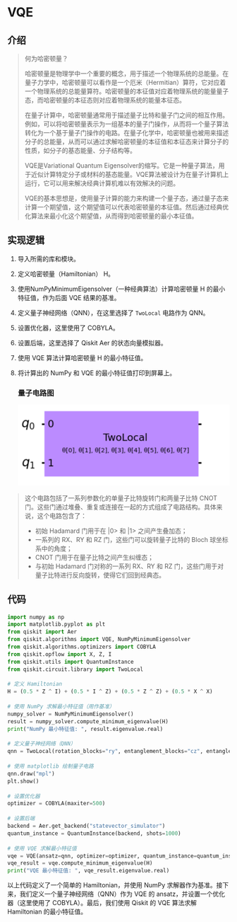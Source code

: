 # VQE

## 介绍

> 何为哈密顿量？
>
> 哈密顿量是物理学中一个重要的概念，用于描述一个物理系统的总能量。在量子力学中，哈密顿量可以看作是一个厄米（Hermitian）算符，它对应着一个物理系统的总能量算符。哈密顿量的本征值对应着物理系统的能量量子态，而哈密顿量的本征态则对应着物理系统的能量本征态。
>
> 在量子计算中，哈密顿量通常用于描述量子比特和量子门之间的相互作用。例如，可以将哈密顿量表示为一组基本的量子门操作，从而将一个量子算法转化为一个基于量子门操作的电路。在量子化学中，哈密顿量也被用来描述分子的总能量，从而可以通过求解哈密顿量的本征值和本征态来计算分子的性质，如分子的基态能量、分子结构等。
>
> VQE是Variational Quantum Eigensolver的缩写。它是一种量子算法，用于近似计算特定分子或材料的基态能量。VQE算法被设计为在量子计算机上运行，它可以用来解决经典计算机难以有效解决的问题。
>
> VQE的基本思想是，使用量子计算的能力来构建一个量子态，通过量子态来计算一个期望值，这个期望值可以代表哈密顿量的本征值。然后通过经典优化算法来最小化这个期望值，从而得到哈密顿量的最小本征值。



## 实现逻辑

1. 导入所需的库和模块。

2. 定义哈密顿量（Hamiltonian） H。

3. 使用NumPyMinimumEigensolver（一种经典算法）计算哈密顿量 H 的最小特征值，作为后面 VQE 结果的基准。

4. 定义量子神经网络（QNN），在这里选择了 `TwoLocal` 电路作为 QNN。

5. 设置优化器，这里使用了 COBYLA。

6. 设置后端，这里选择了 Qiskit Aer 的状态向量模拟器。

7. 使用 VQE 算法计算哈密顿量 H 的最小特征值。

8. 将计算出的 NumPy 和 VQE 的最小特征值打印到屏幕上。

   ### 量子电路图

   ![image-20230501214710873](https://raw.githubusercontent.com/lijianye521/images/master/image-20230501214710873.png)

> 这个电路包括了一系列参数化的单量子比特旋转门和两量子比特 CNOT 门。这些门通过堆叠、重复或连接在一起的方式组成了电路结构。具体来说，这个电路包含了：
>
> - 初始 Hadamard 门用于在 |0> 和 |1> 之间产生叠加态；
> - 一系列的 RX、RY 和 RZ 门，这些门可以旋转量子比特的 Bloch 球坐标系中的角度；
> - CNOT 门用于在量子比特之间产生纠缠态；
> - 与初始 Hadamard 门对称的一系列 RX、RY 和 RZ 门，这些门用于对量子比特进行反向旋转，使得它们回到经典态。

## 代码

```py
import numpy as np
import matplotlib.pyplot as plt
from qiskit import Aer
from qiskit.algorithms import VQE, NumPyMinimumEigensolver
from qiskit.algorithms.optimizers import COBYLA
from qiskit.opflow import X, Z, I
from qiskit.utils import QuantumInstance
from qiskit.circuit.library import TwoLocal

# 定义 Hamiltonian
H = (0.5 * Z ^ I) + (0.5 * I ^ Z) + (0.5 * Z ^ Z) + (0.5 * X ^ X)

# 使用 NumPy 求解最小特征值（用作基准）
numpy_solver = NumPyMinimumEigensolver()
result = numpy_solver.compute_minimum_eigenvalue(H)
print("NumPy 最小特征值: ", result.eigenvalue.real)

# 定义量子神经网络（QNN）
qnn = TwoLocal(rotation_blocks="ry", entanglement_blocks="cz", entanglement="linear", reps=3)

# 使用 matplotlib 绘制量子电路
qnn.draw("mpl")
plt.show()

# 设置优化器
optimizer = COBYLA(maxiter=500)

# 设置后端
backend = Aer.get_backend("statevector_simulator")
quantum_instance = QuantumInstance(backend, shots=1000)

# 使用 VQE 求解最小特征值
vqe = VQE(ansatz=qnn, optimizer=optimizer, quantum_instance=quantum_instance)
vqe_result = vqe.compute_minimum_eigenvalue(H)
print("VQE 最小特征值: ", vqe_result.eigenvalue.real)

```

以上代码定义了一个简单的 Hamiltonian，并使用 NumPy 求解器作为基准。接下来，我们定义一个量子神经网络（QNN）作为 VQE 的 ansatz，并设置一个优化器（这里使用了 COBYLA）。最后，我们使用 Qiskit 的 VQE 算法求解 Hamiltonian 的最小特征值。